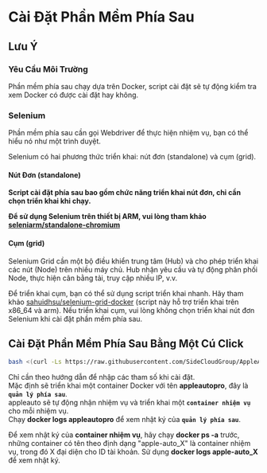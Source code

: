 # Cài Đặt Phần Mềm Phía Sau

## Lưu Ý

### Yêu Cầu Môi Trường

Phần mềm phía sau chạy dựa trên Docker, script cài đặt sẽ tự động kiểm tra xem Docker có được cài đặt hay không.

### Selenium

Phần mềm phía sau cần gọi Webdriver để thực hiện nhiệm vụ, bạn có thể hiểu nó như một trình duyệt.

Selenium có hai phương thức triển khai: nút đơn (standalone) và cụm (grid).

#### Nút Đơn (standalone)

**Script cài đặt phía sau bao gồm chức năng triển khai nút đơn, chỉ cần chọn triển khai khi chạy.**

**Để sử dụng Selenium trên thiết bị ARM, vui lòng tham khảo** [**seleniarm/standalone-chromium**](https://hub.docker.com/r/seleniarm/standalone-chromium)

#### Cụm (grid)

Selenium Grid cần một bộ điều khiển trung tâm (Hub) và cho phép triển khai các nút (Node) trên nhiều máy chủ. Hub nhận yêu cầu và tự động phân phối Node, thực hiện cân bằng tải, truy cập nhiều IP, v.v.

Để triển khai cụm, bạn có thể sử dụng script triển khai nhanh. Hãy tham khảo [sahuidhsu/selenium-grid-docker](https://github.com/sahuidhsu/selenium-grid-docker) (script này hỗ trợ triển khai trên x86\_64 và arm). Nếu triển khai cụm, vui lòng không chọn triển khai nút đơn Selenium khi cài đặt phần mềm phía sau.

## Cài Đặt Phần Mềm Phía Sau Bằng Một Cú Click

```bash
bash <(curl -Ls https://raw.githubusercontent.com/SideCloudGroup/AppleAutoPro-Backend/main/install.sh)
```

Chỉ cần theo hướng dẫn để nhập các tham số khi cài đặt.\
Mặc định sẽ triển khai một container Docker với tên **appleautopro**, đây là **`quản lý phía sau`**.\
appleauto sẽ tự động nhận nhiệm vụ và triển khai một **`container nhiệm vụ`** cho mỗi nhiệm vụ.\
Chạy **docker logs appleautopro** để xem nhật ký của **`quản lý phía sau`**.

Để xem nhật ký của **container nhiệm vụ**, hãy chạy **docker ps -a** trước, những container có tên theo định dạng "apple-auto\_X" là container nhiệm vụ, trong đó X đại diện cho ID tài khoản. Sử dụng **docker logs apple-auto\_X** để xem nhật ký.

